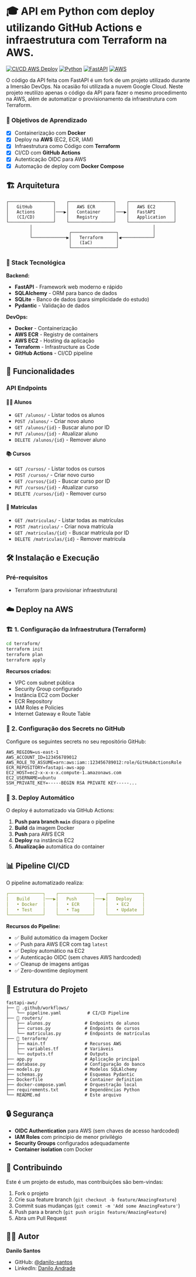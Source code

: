 # 🎓 API em Python com deploy utilizando GitHub Actions e infraestrutura com Terraform na AWS.

[![CI/CD AWS Deploy](https://github.com/danilo-santos/fastapi-aws/actions/workflows/pipeline.yaml/badge.svg)](https://github.com/danilo-santos/fastapi-aws/actions/workflows/pipeline.yaml)
[![Python](https://img.shields.io/badge/python-3.12-blue.svg)](https://python.org)
[![FastAPI](https://img.shields.io/badge/FastAPI-0.115.12-009688.svg)](https://fastapi.tiangolo.com)
[![AWS](https://img.shields.io/badge/AWS-Cloud-orange.svg)](https://aws.amazon.com)

O código da API feita com FastAPI é um fork de um projeto utilizado durante a Imersão DevOps. Na ocasião foi utilizada a nuvem Google Cloud. Neste projeto reutilizo apenas o código da API para fazer o mesmo procedimento na AWS, além de automatizar o provisionamento da infraestrutura com Terraform.

### 🎯 Objetivos de Aprendizado

- [x] Containerização com **Docker**
- [x] Deploy na **AWS** (EC2, ECR, IAM)
- [x] Infraestrutura como Código com **Terraform**
- [x] CI/CD com **GitHub Actions**
- [x] Autenticação OIDC para AWS
- [x] Automação de deploy com **Docker Compose**

## 🏗️ Arquitetura

```
┌─────────────────┐    ┌─────────────────┐    ┌─────────────────┐
│   GitHub        │    │   AWS ECR       │    │   AWS EC2       │
│   Actions       │───▶│   Container     │───▶│   FastAPI       │
│   (CI/CD)       │    │   Registry      │    │   Application   │
└─────────────────┘    └─────────────────┘    └─────────────────┘
         │                                              │
         │              ┌─────────────────┐             │
         └─────────────▶│   Terraform     │◀────────────┘
                        │   (IaC)         │
                        └─────────────────┘
```

### 🔧 Stack Tecnológica

**Backend:**

- **FastAPI** - Framework web moderno e rápido
- **SQLAlchemy** - ORM para banco de dados
- **SQLite** - Banco de dados (para simplicidade do estudo)
- **Pydantic** - Validação de dados

**DevOps:**

- **Docker** - Containerização
- **AWS ECR** - Registry de containers
- **AWS EC2** - Hosting da aplicação
- **Terraform** - Infrastructure as Code
- **GitHub Actions** - CI/CD pipeline

## 🚀 Funcionalidades

### API Endpoints

#### 👨‍🎓 Alunos

- `GET /alunos/` - Listar todos os alunos
- `POST /alunos/` - Criar novo aluno
- `GET /alunos/{id}` - Buscar aluno por ID
- `PUT /alunos/{id}` - Atualizar aluno
- `DELETE /alunos/{id}` - Remover aluno

#### 📚 Cursos

- `GET /cursos/` - Listar todos os cursos
- `POST /cursos/` - Criar novo curso
- `GET /cursos/{id}` - Buscar curso por ID
- `PUT /cursos/{id}` - Atualizar curso
- `DELETE /cursos/{id}` - Remover curso

#### 📝 Matrículas

- `GET /matriculas/` - Listar todas as matrículas
- `POST /matriculas/` - Criar nova matrícula
- `GET /matriculas/{id}` - Buscar matrícula por ID
- `DELETE /matriculas/{id}` - Remover matrícula

## 🛠️ Instalação e Execução

### Pré-requisitos

- Terraform (para provisionar infraestrutura)

## ☁️ Deploy na AWS

### 🏗️ 1. Configuração da Infraestrutura (Terraform)

```bash
cd terraform/
terraform init
terraform plan
terraform apply
```

**Recursos criados:**

- VPC com subnet pública
- Security Group configurado
- Instância EC2 com Docker
- ECR Repository
- IAM Roles e Policies
- Internet Gateway e Route Table

### 🔐 2. Configuração dos Secrets no GitHub

Configure os seguintes secrets no seu repositório GitHub:

```
AWS_REGION=us-east-1
AWS_ACCOUNT_ID=123456789012
AWS_ROLE_TO_ASSUME=arn:aws:iam::123456789012:role/GitHubActionsRole
ECR_REPOSITORY=fastapi-aws-app
EC2_HOST=ec2-x-x-x-x.compute-1.amazonaws.com
EC2_USERNAME=ubuntu
SSH_PRIVATE_KEY=-----BEGIN RSA PRIVATE KEY-----...
```

### 🚀 3. Deploy Automático

O deploy é automatizado via GitHub Actions:

1. **Push para branch `main`** dispara o pipeline
2. **Build** da imagem Docker
3. **Push** para AWS ECR
4. **Deploy** na instância EC2
5. **Atualização** automática do container

## 📊 Pipeline CI/CD

O pipeline automatizado realiza:

```yaml
┌─────────────┐    ┌─────────────┐    ┌─────────────┐
│   Build     │───▶│   Push      │───▶│   Deploy    │
│   • Docker  │    │   • ECR     │    │   • EC2     │
│   • Test    │    │   • Tag     │    │   • Update  │
└─────────────┘    └─────────────┘    └─────────────┘
```

**Recursos do Pipeline:**

- ✅ Build automático da imagem Docker
- ✅ Push para AWS ECR com tag `latest`
- ✅ Deploy automático na EC2
- ✅ Autenticação OIDC (sem chaves AWS hardcoded)
- ✅ Cleanup de imagens antigas
- ✅ Zero-downtime deployment

## 📁 Estrutura do Projeto

```
fastapi-aws/
├── 📁 .github/workflows/
│   └── pipeline.yaml          # CI/CD Pipeline
├── 📁 routers/
│   ├── alunos.py             # Endpoints de alunos
│   ├── cursos.py             # Endpoints de cursos
│   └── matriculas.py         # Endpoints de matrículas
├── 📁 terraform/
│   ├── main.tf               # Recursos AWS
│   ├── variables.tf          # Variáveis
│   └── outputs.tf            # Outputs
├── app.py                    # Aplicação principal
├── database.py               # Configuração do banco
├── models.py                 # Modelos SQLAlchemy
├── schemas.py                # Esquemas Pydantic
├── Dockerfile                # Container definition
├── docker-compose.yaml       # Orquestração local
├── requirements.txt          # Dependências Python
└── README.md                 # Este arquivo
```

## 🔒 Segurança

- **OIDC Authentication** para AWS (sem chaves de acesso hardcoded)
- **IAM Roles** com princípio de menor privilégio
- **Security Groups** configurados adequadamente
- **Container isolation** com Docker

## 🤝 Contribuindo

Este é um projeto de estudo, mas contribuições são bem-vindas:

1. Fork o projeto
2. Crie sua feature branch (`git checkout -b feature/AmazingFeature`)
3. Commit suas mudanças (`git commit -m 'Add some AmazingFeature'`)
4. Push para a branch (`git push origin feature/AmazingFeature`)
5. Abra um Pull Request

## 👨‍💻 Autor

**Danilo Santos**

- GitHub: [@danilo-santos](https://github.com/danilo-ndrade)
- LinkedIn: [Danilo Andrade](https://www.linkedin.com/in/danilo-andrade-santos/)
